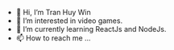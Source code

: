 - 👋 Hi, I’m Tran Huy Win
- 👀 I’m interested in video games.
- 🌱 I’m currently learning ReactJs and NodeJs.
- 📫 How to reach me ...

<!---
tranhuywin/tranhuywin is a ✨ special ✨ repository because its `README.md` (this file) appears on your GitHub profile.
You can click the Preview link to take a look at your changes.
--->
